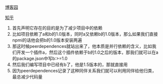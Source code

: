 [博客园](https://www.cnblogs.com/fitzlovecode/p/peerDependencies.html)

[知乎](https://zhuanlan.zhihu.com/p/460614360)

1. 首先声明它存在的目的是为了减少项目中的依赖
2. 比如项目依赖了a和b的1.0版本，同时a又依赖b的1.0版本，那么如果我们直接npmi的话他会把b的1.0版本安装两遍
3. 那这时候peerdependences就站出来了，他本质是并行依赖的含义，比如我们开发一个插件a，然后这个插件依赖于b的1.0之后的版本，那我们就可以在a的package.json中写b:>=1.0
4. 然后我们编写项目中已经有b了，他是1.5版本的，那就直接用
5. 因为peerdependences记录了这种同伴关系我们就可以利用同伴给他归类，最总减少代码量
